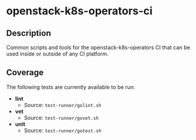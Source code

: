 # openstack-k8s-operators-ci

## Description
Common scripts and tools for the openstack-k8s-operators CI that
can be used inside or outside of any CI platform. 

## Coverage
The following tests are currently available to be run:
- **lint**
	- Source: `test-runner/golint.sh`
- **vet**
	- Source: `test-runner/govet.sh`
- **unit**
	- Source: `test-runner/gotest.sh`
